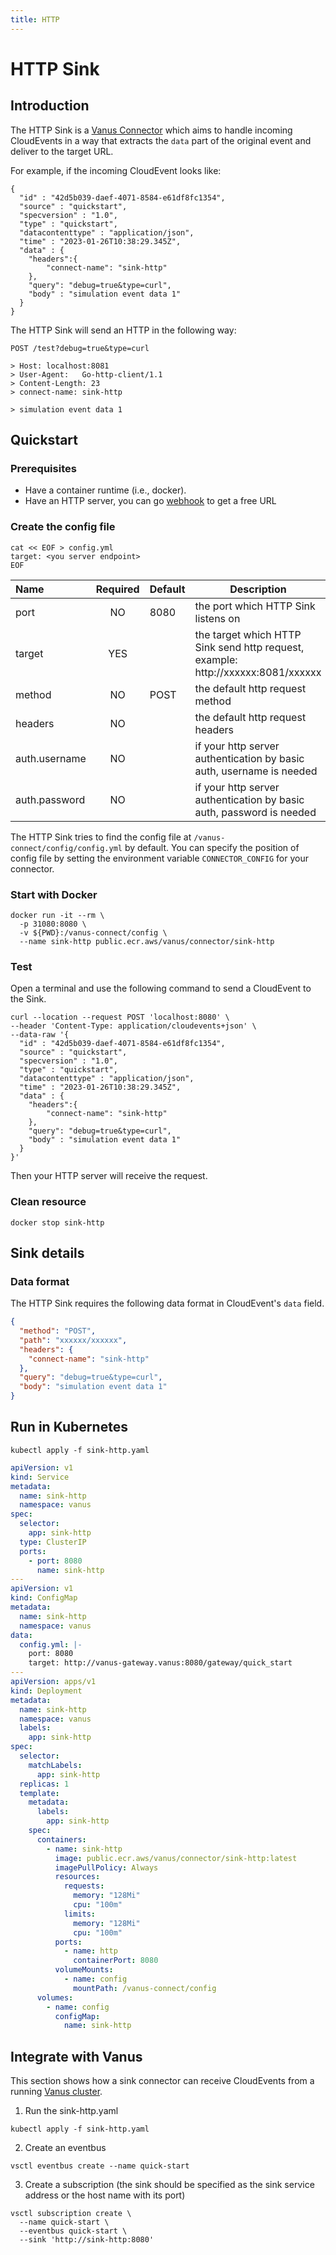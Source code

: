 ```yaml
---
title: HTTP
---
```


# HTTP Sink

## Introduction

The HTTP Sink is a [Vanus Connector][vc] which aims to handle incoming CloudEvents in a way that extracts the `data`
part of the original event and deliver to the target URL.

For example, if the incoming CloudEvent looks like:

```http
{
  "id" : "42d5b039-daef-4071-8584-e61df8fc1354",
  "source" : "quickstart",
  "specversion" : "1.0",
  "type" : "quickstart",
  "datacontenttype" : "application/json",
  "time" : "2023-01-26T10:38:29.345Z",
  "data" : {
    "headers":{
        "connect-name": "sink-http"
    },
    "query": "debug=true&type=curl",
    "body" : "simulation event data 1"
  }
}
```

The HTTP Sink will send an HTTP in the following way:

```text
POST /test?debug=true&type=curl

> Host: localhost:8081
> User-Agent: 	Go-http-client/1.1
> Content-Length: 23
> connect-name: sink-http

> simulation event data 1
```

## Quickstart

### Prerequisites

- Have a container runtime (i.e., docker).
- Have an HTTP server, you can go [webhook](https://webhook.site) to get a free URL

### Create the config file


```shell
cat << EOF > config.yml
target: <you server endpoint>
EOF
```

| Name            | Required | Default | Description                                                                      |
|:----------------|:--------:|:--------|----------------------------------------------------------------------------------|
| port            |    NO    | 8080    | the port which HTTP Sink listens on                                              |
| target          |   YES    |         | the target which HTTP Sink send http request, example: http://xxxxxx:8081/xxxxxx |
| method          |    NO    | POST    | the default http request method                                                  |
| headers         |    NO    |         | the default http request headers                                                 |
| auth.username   |    NO    |         | if your http server authentication by basic auth, username is needed             |
| auth.password   |    NO    |         | if your http server authentication by basic auth, password is needed             |

The HTTP Sink tries to find the config file at `/vanus-connect/config/config.yml` by default. You can specify the
position of config file by setting the environment variable `CONNECTOR_CONFIG` for your connector.

### Start with Docker

```shell
docker run -it --rm \
  -p 31080:8080 \
  -v ${PWD}:/vanus-connect/config \
  --name sink-http public.ecr.aws/vanus/connector/sink-http
```

### Test

Open a terminal and use the following command to send a CloudEvent to the Sink.

```shell
curl --location --request POST 'localhost:8080' \
--header 'Content-Type: application/cloudevents+json' \
--data-raw '{
  "id" : "42d5b039-daef-4071-8584-e61df8fc1354",
  "source" : "quickstart",
  "specversion" : "1.0",
  "type" : "quickstart",
  "datacontenttype" : "application/json",
  "time" : "2023-01-26T10:38:29.345Z",
  "data" : {
    "headers":{
        "connect-name": "sink-http"
    },
    "query": "debug=true&type=curl",
    "body" : "simulation event data 1"
  }
}'
```

Then your HTTP server will receive the request.

### Clean resource

```shell
docker stop sink-http
```

## Sink details

### Data format

The HTTP Sink requires the following data format in CloudEvent's `data` field.

```json
{
  "method": "POST",
  "path": "xxxxxx/xxxxxx",
  "headers": {
    "connect-name": "sink-http"
  },
  "query": "debug=true&type=curl",
  "body": "simulation event data 1"
}
```

## Run in Kubernetes

```shell
kubectl apply -f sink-http.yaml
```

```yaml
apiVersion: v1
kind: Service
metadata:
  name: sink-http
  namespace: vanus
spec:
  selector:
    app: sink-http
  type: ClusterIP
  ports:
    - port: 8080
      name: sink-http
---
apiVersion: v1
kind: ConfigMap
metadata:
  name: sink-http
  namespace: vanus
data:
  config.yml: |-
    port: 8080
    target: http://vanus-gateway.vanus:8080/gateway/quick_start
---
apiVersion: apps/v1
kind: Deployment
metadata:
  name: sink-http
  namespace: vanus
  labels:
    app: sink-http
spec:
  selector:
    matchLabels:
      app: sink-http
  replicas: 1
  template:
    metadata:
      labels:
        app: sink-http
    spec:
      containers:
        - name: sink-http
          image: public.ecr.aws/vanus/connector/sink-http:latest
          imagePullPolicy: Always
          resources:
            requests:
              memory: "128Mi"
              cpu: "100m"
            limits:
              memory: "128Mi"
              cpu: "100m"
          ports:
            - name: http
              containerPort: 8080
          volumeMounts:
            - name: config
              mountPath: /vanus-connect/config
      volumes:
        - name: config
          configMap:
            name: sink-http
```

## Integrate with Vanus

This section shows how a sink connector can receive CloudEvents from a
running [Vanus cluster](https://github.com/vanus-labs/vanus).

1. Run the sink-http.yaml

```shell
kubectl apply -f sink-http.yaml
```

2. Create an eventbus

```shell
vsctl eventbus create --name quick-start
```

3. Create a subscription (the sink should be specified as the sink service address or the host name with its port)

```shell
vsctl subscription create \
  --name quick-start \
  --eventbus quick-start \
  --sink 'http://sink-http:8080'
```

[vc]: https://docs.vanus.ai/introduction/concepts#vanus-connect
